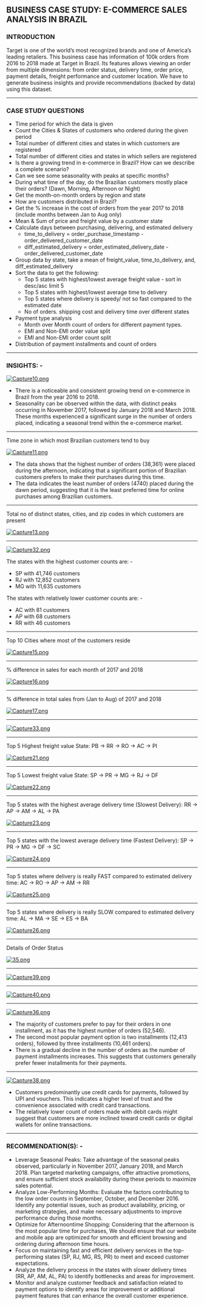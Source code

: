 ## BUSINESS CASE STUDY: E-COMMERCE SALES ANALYSIS IN BRAZIL


### INTRODUCTION
Target is one of the world’s most recognized brands and one of America’s leading retailers. This business case has information of 100k orders from 2016 to 2018 made at Target in Brazil. Its features allows viewing an order from multiple dimensions: from order status, delivery time, order price, payment details, freight performance and customer location. We have to generate business insights and provide recommendations (backed by data) using this dataset.

<hr>


### CASE STUDY QUESTIONS
* Time period for which the data is given
* Count the Cities & States of customers who ordered during the given period
* Total number of different cities and states in which customers are registered
* Total number of different cities and states in which sellers are registered
* Is there a growing trend in e-commerce in Brazil? How can we describe a complete scenario?
* Can we see some seasonality with peaks at specific months?
* During what time of the day, do the Brazilian customers mostly place their orders? (Dawn, Morning, Afternoon or Night)
* Get the month-on-month orders by region and state
* How are customers distributed in Brazil?
* Get the % increase in the cost of orders from the year 2017 to 2018 (include months between Jan to Aug only)
* Mean & Sum of price and freight value by a customer state
* Calculate days between purchasing, delivering, and estimated delivery
   - time_to_delivery  =  order_purchase_timestamp - order_delivered_customer_date
   - diff_estimated_delivery  =  order_estimated_delivery_date - order_delivered_customer_date
* Group data by state, take a mean of freight_value, time_to_delivery, and, diff_estimated_delivery
* Sort the data to get the following:
    - Top 5 states with highest/lowest average freight value - sort in desc/asc limit 5
    - Top 5 states with highest/lowest average time to delivery
    - Top 5 states where delivery is speedy/ not so fast compared to the estimated date
    - No of orders. shipping cost and delivery time over different states
* Payment type analysis
    - Month over Month count of orders for different payment types.
    - EMI and Non-EMI order value split
    - EMI and Non-EMI order count split
* Distribution of payment installments and count of orders

<hr>


### INSIGHTS: -
   

 


[![Capture10.png](https://i.postimg.cc/BQrVXW32/Capture10.png)](https://postimg.cc/QHqbyyHM)


* There is a noticeable and consistent growing trend on e-commerce in Brazil from the year 2016 to 2018.
* Seasonality can be observed within the data, with distinct peaks occurring in November 2017, followed by January 2018 and March 2018. These months experienced a significant surge in the number of orders placed, indicating a seasonal trend within the e-commerce market.

<hr>

Time zone in which most Brazilian customers tend to buy

[![Capture11.png](https://i.postimg.cc/hv77TMXG/Capture11.png)](https://postimg.cc/Lg2XMtBd)

* The data shows that the highest number of orders (38,361) were placed during the afternoon, indicating that a significant portion of 
    Brazilian customers prefers to make their purchases during this time.
* The data indicates the least number of orders (4740) placed during the dawn period, suggesting that it is the least preferred time 
    for online purchases among Brazilian customers.

<hr>

Total no of distinct states, cities, and zip codes in which customers are present
  
[![Capture13.png](https://i.postimg.cc/TP2FjVSV/Capture13.png)](https://postimg.cc/3k6tYv3N)

<hr>

[![Capture32.png](https://i.postimg.cc/sDYkshmF/Capture32.png)](https://postimg.cc/crJ9c6PT)

  The states with the highest customer counts are: -
* SP with 41,746 customers
* RJ with 12,852 customers
* MG with 11,635 customers

 The states with relatively lower customer counts are: -
* AC with 81 customers
* AP with 68 customers
* RR with 46 customers

<hr>


Top 10 Cities where most of the customers reside


[![Capture15.png](https://i.postimg.cc/Xqxy50yc/Capture15.png)](https://postimg.cc/MfMTkN5v)

<hr>


% difference in sales for each month of 2017 and 2018


[![Capture16.png](https://i.postimg.cc/ncDG5X76/Capture16.png)](https://postimg.cc/w79NRTwV)

<hr>

% difference in total sales from (Jan to Aug) of 2017 and 2018


[![Capture17.png](https://i.postimg.cc/Y24PrqYx/Capture17.png)](https://postimg.cc/yWHjnKfJ)
<hr>


[![Capture33.png](https://i.postimg.cc/MGP1w0k8/Capture33.png)](https://postimg.cc/qtKNX3Mm)

<hr>

 Top 5 Highest freight value State: PB → RR → RO → AC → PI

[![Capture21.png](https://i.postimg.cc/2jMMmJh2/Capture21.png)](https://postimg.cc/F1bDVTPL)

<hr>

Top 5 Lowest freight value State:  SP → PR → MG → RJ → DF

[![Capture22.png](https://i.postimg.cc/yYTmn31c/Capture22.png)](https://postimg.cc/QHHKdtWd)

<hr>

Top 5 states with the highest average delivery time (Slowest Delivery):  RR → AP → AM → AL → PA

[![Capture23.png](https://i.postimg.cc/MpQd5KLS/Capture23.png)](https://postimg.cc/ts93CyyS)

<hr>

Top 5 states with the lowest average delivery time (Fastest Delivery): SP → PR → MG → DF → SC

[![Capture24.png](https://i.postimg.cc/1ttFWvzq/Capture24.png)](https://postimg.cc/3ysWNCm8)

<hr>

Top 5 states where delivery is really FAST compared to estimated delivery time: AC → RO → AP → AM → RR

[![Capture25.png](https://i.postimg.cc/B6YVy7B9/Capture25.png)](https://postimg.cc/xJm5NRZt)

<hr>

Top 5 states where delivery is really SLOW compared to estimated delivery time: AL → MA → SE → ES → BA

[![Capture26.png](https://i.postimg.cc/26Z0cjyv/Capture26.png)](https://postimg.cc/CBwCdgjL)

<hr>

Details of Order Status 

[![35.png](https://i.postimg.cc/t4VfK3BZ/35.png)](https://postimg.cc/ZW4V3dt4)

<hr>


[![Capture39.png](https://i.postimg.cc/vmbRx2Q5/Capture39.png)](https://postimg.cc/mPXp0w1r)


<hr>


[![Capture40.png](https://i.postimg.cc/TPSRSyBt/Capture40.png)](https://postimg.cc/xkvDNdfm)


<hr>


[![Capture36.png](https://i.postimg.cc/j2xGzSn4/Capture36.png)](https://postimg.cc/KkWqbFN1)

* The majority of customers prefer to pay for their orders in one installment, as it has the highest number of orders (52,546).
* The second most popular payment option is two installments (12,413 orders), followed by three installments (10,461 orders).
* There is a gradual decline in the number of orders as the number of payment installments increases. This suggests that customers 
  generally prefer fewer installments for their payments.

<hr>

[![Capture38.png](https://i.postimg.cc/FRQF7H2H/Capture38.png)](https://postimg.cc/KKJhWxG6)

* Customers predominantly use credit cards for payments, followed by UPI and vouchers. This indicates a higher level of trust and 
  the convenience associated with credit card transactions.
* The relatively lower count of orders made with debit cards might suggest that customers are more inclined toward credit cards or 
  digital wallets for online transactions.

<hr>
  

  
### RECOMMENDATION(S): -
* Leverage Seasonal Peaks: Take advantage of the seasonal peaks observed, particularly in November 2017, January 2018, and March 2018. Plan targeted marketing campaigns, offer attractive promotions, and ensure sufficient stock availability during these periods to maximize sales potential.
* Analyze Low-Performing Months: Evaluate the factors contributing to the low order counts in September, October, and December 2016. Identify any potential issues, such as product availability, pricing, or marketing strategies, and make necessary adjustments to improve performance during those months.
* Optimize for Afternoontime Shopping: Considering that the afternoon is the most popular time for purchases, We should ensure that 
our website and mobile app are optimized for smooth and efficient browsing and ordering during afternoon time hours.
* Focus on maintaining fast and efficient delivery services in the top-performing states (SP, RJ, MG, RS, PR) to meet and exceed 
customer expectations.
* Analyze the delivery process in the states with slower delivery times (RR, AP, AM, AL, PA) to identify bottlenecks and areas for 
improvement.
* Monitor and analyze customer feedback and satisfaction related to payment options to identify areas for improvement or additional 
payment features that can enhance the overall customer experience.
